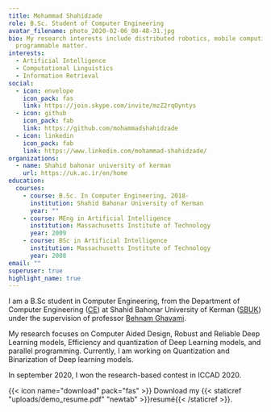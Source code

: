 ```yaml
---
title: Mohammad Shahidzade
role: B.Sc. Student of Computer Engineering
avatar_filename: photo_2020-02-06_08-48-31.jpg
bio: My research interests include distributed robotics, mobile computing and
  programmable matter.
interests:
  - Artificial Intelligence
  - Computational Linguistics
  - Information Retrieval
social:
  - icon: envelope
    icon_pack: fas
    link: https://join.skype.com/invite/mzZ2rqOyntys
  - icon: github
    icon_pack: fab
    link: https://github.com/mohammadshahidzade
  - icon: linkedin
    icon_pack: fab
    link: https://www.linkedin.com/mohammad-shahidzade/
organizations:
  - name: Shahid bahonar university of kerman
    url: https://uk.ac.ir/en/home
education:
  courses:
    - course: B.Sc. In Computer Engineering, 2018-
      institution: Shahid Bahonar University of Kerman
      year: ""
    - course: MEng in Artificial Intelligence
      institution: Massachusetts Institute of Technology
      year: 2009
    - course: BSc in Artificial Intelligence
      institution: Massachusetts Institute of Technology
      year: 2008
email: ""
superuser: true
highlight_name: true
---
```

<!--StartFragment-->

I am a B.Sc student in Computer Engineering, from the Department of Computer Engineering ([CE](https://ce.uk.ac.ir/en/home)) at Shahid Bahonar University of Kerman ([SBUK](https://uk.ac.ir/en/home)) under the supervision of professor [Behnam Ghavami](https://scholar.google.com/citations?user=a0vk8BkAAAAJ&hl=en).

My research focuses on Computer Aided Design, Robust and Reliable Deep Learning models, Efficiency and quantization of Deep Learning models, and parallel programming. Currently, I am working on Quantization and Binarization of Deep learning models.

In september 2020, I won the research-based contest in ICCAD 2020.

<!--EndFragment-->

{{< icon name="download" pack="fas" >}} Download my {{< staticref "uploads/demo_resume.pdf" "newtab" >}}resumé{{< /staticref >}}.
